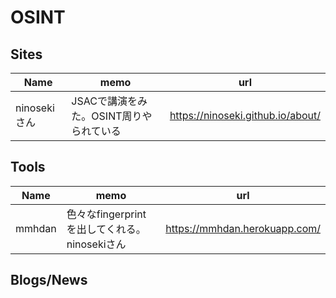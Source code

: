 # OSINT

## Sites

|Name|memo|url|
----|----|----
|ninosekiさん|JSACで講演をみた。OSINT周りやられている|https://ninoseki.github.io/about/|

## Tools

|Name|memo|url|
----|----|----
|mmhdan|色々なfingerprintを出してくれる。ninosekiさん|https://mmhdan.herokuapp.com/|

## Blogs/News
